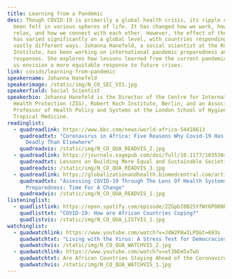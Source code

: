 ```yaml
---
title: Learning from a Pandemic
desc: Though COVID-19 is primarily a global health crisis, its ripple effect has
  been felt in various spheres of life. It has changed how we work, how we
  relax, and how we connect with each other. However, the effect of the pandemic
  has varied significantly on a global level, with countries responding in
  vastly different ways. Johanna Hanefeld, a social scientist at the Robert Koch
  Institute, has been working on international pandemic preparedness and
  responses. She explores how lessons learned from the current pandemic can help
  us envision a more equitable response to future crises.
link: covids/learning-from-pandemic
speakername: Johanna Hanefeld
speakerimage: /static/img/N_CO_SEC_VIS.jpg
speakerfield: Social Scientist
speakerbio: Johanna Hanefeld is the Director of the Centre for International
  Health Protection (ZIG), Robert Koch Institute, Berlin, and an Associate
  Professor of Health Policy and Systems at the London School of Hygiene and
  Tropical Medicine.
readinglist:
  - quadreadlink: https://www.bbc.com/news/world-africa-54418613
    quadreadtxt: "Coronavirus in Africa: Five Reasons Why Covid-19 Has Been Less
      Deadly Than Elsewhere"
    quadreadvis: /static/img/N_CO_QUA_READVIS_2.jpg
  - quadreadlink: https://journals.sagepub.com/doi/full/10.1177/1035304620927107
    quadreadtxt: Lessons on Building More Equal and Sustainable Societies
    quadreadvis: /static/img/N_CO_QUA_READVIS_3.jpg
  - quadreadlink: https://globalizationandhealth.biomedcentral.com/articles/10.1186/s12992-020-00645-5
    quadreadtxt: "Assessing COVID-19 Through The Lens Of Health Systems’
      Preparedness: Time For A Change"
    quadreadvis: /static/img/N_CO_QUA_READVIS_1.jpg
listeninglist:
  - quadlistlink: https://open.spotify.com/episode/2ZGpbI0B2SYfWt6PO8NPGt
    quadlisttxt: "COVID-19: How are African Countries Coping?"
    quadlistvis: /static/img/N_CO_QUA_LISTVIS_1.jpg
watchinglist:
  - quadwatchlink: https://www.youtube.com/watch?v=JdW2PAwILPQ&t=693s
    quadwatchtxt: "Living with the Virus: A Stress Test for Democracies"
    quadwatchvis: /static/img/N_CO_QUA_WATCHVIS_2.jpg
  - quadwatchlink: https://www.youtube.com/watch?v=ot3bEm5aTwU
    quadwatchtxt: Are African Countries Staying Ahead of the Coronavirus?
    quadwatchvis: /static/img/N_CO_QUA_WATCHVIS_1.jpg
---
```

